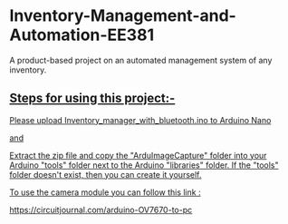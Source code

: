 # Inventory-Management-and-Automation-EE381
A product-based project on an automated management system of any inventory.

## <u>Steps for using this project:- ##

Please upload Inventory_manager_with_bluetooth.ino to Arduino Nano

and

Extract the zip file and copy the "ArduImageCapture" folder into your Arduino "tools" folder next to the Arduino "libraries" folder. If the "tools" folder doesn't exist, then you can create it yourself.

To use the camera module you can follow this link :

https://circuitjournal.com/arduino-OV7670-to-pc

